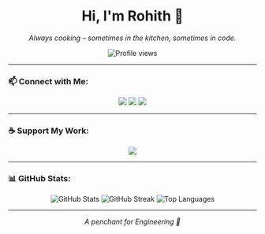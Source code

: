 <h1 align="center">Hi, I'm Rohith 👋</h1>
<p align="center"> <i>Always cooking – sometimes in the kitchen, sometimes in code.</i> </p>

<p align="center"> <img src="https://komarev.com/ghpvc/?username=rkat7&label=Profile%20views&color=0e75b6&style=flat&label=Visitors&color=brightgreen" alt="Profile views" /> </p>


---

### 📫 Connect with Me:
<p align="center">
<a href="https://twitter.com/roheathen" target="blank"><img src="https://img.shields.io/badge/Twitter-%231DA1F2.svg?style=for-the-badge&logo=twitter&logoColor=white" /></a>
<a href="https://linkedin.com/in/rkat7" target="blank"><img src="https://img.shields.io/badge/LinkedIn-%230077B5.svg?style=for-the-badge&logo=linkedin&logoColor=white" /></a>
<a href="https://hashnode.com/@rkat7" target="blank"><img src="https://img.shields.io/badge/Hashnode-2962FF.svg?style=for-the-badge&logo=hashnode&logoColor=white" /></a>
</p>

---

### ☕ Support My Work:
<p align="center"><a href="https://www.buymeacoffee.com/rkat7"><img src="https://img.shields.io/badge/Buy%20Me%20A%20Coffee-FFDD00?style=for-the-badge&logo=buy-me-a-coffee&logoColor=black" /></a></p>

---

### 📊 GitHub Stats:
<p align="center">
<img src="https://github-readme-stats.vercel.app/api?username=rkat7&show_icons=true&theme=tokyonight" alt="GitHub Stats" />
<img src="https://github-readme-streak-stats.herokuapp.com/?user=rkat7&theme=tokyonight" alt="GitHub Streak" />
<img src="https://github-readme-stats.vercel.app/api/top-langs?username=rkat7&show_icons=true&locale=en&layout=compact&theme=tokyonight" alt="Top Languages" />
</p>

---

<p align="center"> <i>A penchant for Engineering 💟</i> </p>
